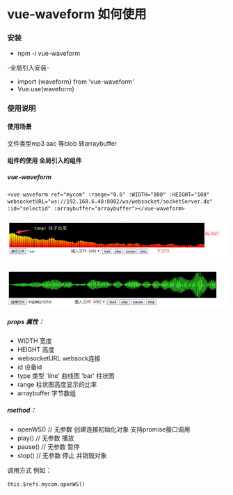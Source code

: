 # vue-waveform 如何使用


### 安装

* npm -i vue-waveform

-全局引入安装-

* import {waveform} from 'vue-waveform' 
* Vue.use(waveform)


### 使用说明

#### 使用场景
文件类型mp3 aac 等blob 转arraybuffer

#### 组件的使用 全局引入的组件
 
#####  vue-waveform
```
<vue-waveform ref="mycom" :range="0.6" :WIDTH="800" :HEIGHT="100" websocketURL="ws://192.168.6.48:8082/ws/websocket/socketServer.do" :id="selectid" :arraybuffer="arraybuffer"></vue-waveform> 
```

![效果](https://github.com/chenqiaoen521/vue-waveform/blob/master/example.png)

![效果2](https://github.com/chenqiaoen521/vue-waveform/blob/master/ex2.png)

##### props 属性：
* WIDTH  宽度
* HEIGHT  高度
* websocketURL websock连接
* id 设备id
* type 类型  'line' 曲线图 'bar' 柱状图
* range 柱状图高度显示的比率
* arraybuffer 字节数组

##### method：

* openWS() // 无参数 创建连接初始化对象  支持promise接口调用 
* play() // 无参数 播放
* pause() // 无参数 暂停
* stop() // 无参数 停止 并销毁对象

调用方式 例如： 
```
this.$refs.mycom.openWS()
```